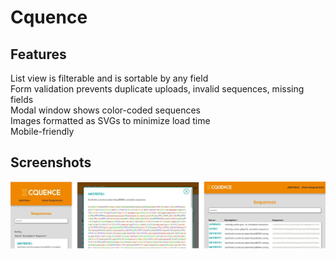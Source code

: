 # Cquence

## Features
List view is filterable and is sortable by any field  
Form validation prevents duplicate uploads, invalid sequences, missing fields  
Modal window shows color-coded sequences  
Images formatted as SVGs to minimize load time  
Mobile-friendly

## Screenshots
![Screenshots of the upload, summary, and detail views](screenshot.png)